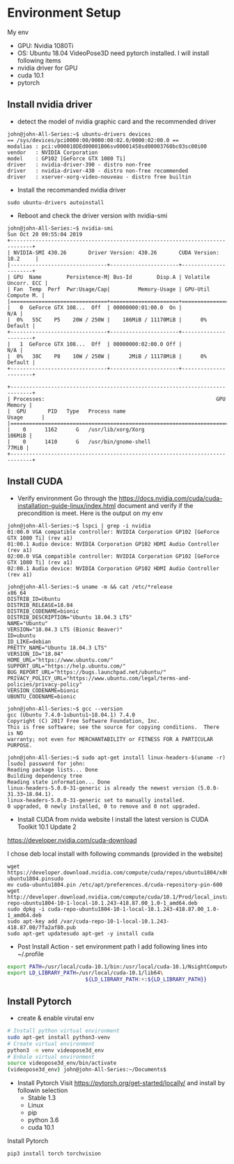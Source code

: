 # Environment Setup
My env
- GPU: Nvidia 1080Ti
- OS: Ubuntu 18.04
VideoPose3D need pytorch installed. I will install following items
- nvidia driver for GPU
- cuda 10.1
- pytorch

## Install nvidia driver
- detect the model of nvidia graphic card and the recommended driver
```
john@john-All-Series:~$ ubuntu-drivers devices
== /sys/devices/pci0000:00/0000:00:02.0/0000:02:00.0 ==
modalias : pci:v000010DEd00001B06sv00001458sd00003760bc03sc00i00
vendor   : NVIDIA Corporation
model    : GP102 [GeForce GTX 1080 Ti]
driver   : nvidia-driver-390 - distro non-free
driver   : nvidia-driver-430 - distro non-free recommended
driver   : xserver-xorg-video-nouveau - distro free builtin
```

- Install the recommanded nvidia driver
```
sudo ubuntu-drivers autoinstall
```

- Reboot and check the driver version with nvidia-smi
```
john@john-All-Series:~$ nvidia-smi
Sun Oct 20 09:55:04 2019       
+-----------------------------------------------------------------------------+
| NVIDIA-SMI 430.26       Driver Version: 430.26       CUDA Version: 10.2     |
|-------------------------------+----------------------+----------------------+
| GPU  Name        Persistence-M| Bus-Id        Disp.A | Volatile Uncorr. ECC |
| Fan  Temp  Perf  Pwr:Usage/Cap|         Memory-Usage | GPU-Util  Compute M. |
|===============================+======================+======================|
|   0  GeForce GTX 108...  Off  | 00000000:01:00.0  On |                  N/A |
|  0%   55C    P5    20W / 250W |    186MiB / 11170MiB |      0%      Default |
+-------------------------------+----------------------+----------------------+
|   1  GeForce GTX 108...  Off  | 00000000:02:00.0 Off |                  N/A |
|  0%   38C    P8    10W / 250W |      2MiB / 11178MiB |      0%      Default |
+-------------------------------+----------------------+----------------------+
                                                                               
+-----------------------------------------------------------------------------+
| Processes:                                                       GPU Memory |
|  GPU       PID   Type   Process name                             Usage      |
|=============================================================================|
|    0      1162      G   /usr/lib/xorg/Xorg                           106MiB |
|    0      1410      G   /usr/bin/gnome-shell                          77MiB |
+-----------------------------------------------------------------------------+

```

## Install CUDA
- Verify environment
Go through the https://docs.nvidia.com/cuda/cuda-installation-guide-linux/index.html document and verify if the precondition is meet.
Here is the output on my env
```
john@john-All-Series:~$ lspci | grep -i nvidia
01:00.0 VGA compatible controller: NVIDIA Corporation GP102 [GeForce GTX 1080 Ti] (rev a1)
01:00.1 Audio device: NVIDIA Corporation GP102 HDMI Audio Controller (rev a1)
02:00.0 VGA compatible controller: NVIDIA Corporation GP102 [GeForce GTX 1080 Ti] (rev a1)
02:00.1 Audio device: NVIDIA Corporation GP102 HDMI Audio Controller (rev a1)

john@john-All-Series:~$ uname -m && cat /etc/*release
x86_64
DISTRIB_ID=Ubuntu
DISTRIB_RELEASE=18.04
DISTRIB_CODENAME=bionic
DISTRIB_DESCRIPTION="Ubuntu 18.04.3 LTS"
NAME="Ubuntu"
VERSION="18.04.3 LTS (Bionic Beaver)"
ID=ubuntu
ID_LIKE=debian
PRETTY_NAME="Ubuntu 18.04.3 LTS"
VERSION_ID="18.04"
HOME_URL="https://www.ubuntu.com/"
SUPPORT_URL="https://help.ubuntu.com/"
BUG_REPORT_URL="https://bugs.launchpad.net/ubuntu/"
PRIVACY_POLICY_URL="https://www.ubuntu.com/legal/terms-and-policies/privacy-policy"
VERSION_CODENAME=bionic
UBUNTU_CODENAME=bionic

john@john-All-Series:~$ gcc --version
gcc (Ubuntu 7.4.0-1ubuntu1~18.04.1) 7.4.0
Copyright (C) 2017 Free Software Foundation, Inc.
This is free software; see the source for copying conditions.  There is NO
warranty; not even for MERCHANTABILITY or FITNESS FOR A PARTICULAR PURPOSE.

john@john-All-Series:~$ sudo apt-get install linux-headers-$(uname -r)
[sudo] password for john: 
Reading package lists... Done
Building dependency tree       
Reading state information... Done
linux-headers-5.0.0-31-generic is already the newest version (5.0.0-31.33~18.04.1).
linux-headers-5.0.0-31-generic set to manually installed.
0 upgraded, 0 newly installed, 0 to remove and 0 not upgraded.

```

- Install CUDA from nvida website
I install the latest version is CUDA Toolkit 10.1 Update 2 

https://developer.nvidia.com/cuda-download

I chose deb local install with following commands (provided in the website)

```
wget https://developer.download.nvidia.com/compute/cuda/repos/ubuntu1804/x86_64/cuda-ubuntu1804.pinsudo 
mv cuda-ubuntu1804.pin /etc/apt/preferences.d/cuda-repository-pin-600
wget http://developer.download.nvidia.com/compute/cuda/10.1/Prod/local_installers/cuda-repo-ubuntu1804-10-1-local-10.1.243-418.87.00_1.0-1_amd64.deb
sudo dpkg -i cuda-repo-ubuntu1804-10-1-local-10.1.243-418.87.00_1.0-1_amd64.deb
sudo apt-key add /var/cuda-repo-10-1-local-10.1.243-418.87.00/7fa2af80.pub
sudo apt-get updatesudo apt-get -y install cuda
```

- Post Install Action - set environment path
I add following lines into ~/.profile
```bash
export PATH=/usr/local/cuda-10.1/bin:/usr/local/cuda-10.1/NsightCompute-2019.1${PATH:+:${PATH}}
export LD_LIBRARY_PATH=/usr/local/cuda-10.1/lib64\
                         ${LD_LIBRARY_PATH:+:${LD_LIBRARY_PATH}}
```

## Install Pytorch
- create & enable virutal env
```bash
# Install python virtual environment
sudo apt-get install python3-venv
# Create virtual environment
python3 -m venv videopose3d_env
# Enbale virtual environment
source videopose3d_env/bin/activate
(videopose3d_env) john@john-All-Series:~/Documents$
```

- Install Pytorch
Visit https://pytorch.org/get-started/locally/ and install by followin selection
  - Stable 1.3
  - Linux
  - pip
  - python 3.6
  - cuda 10.1

Install Pytorch
```bash
pip3 install torch torchvision
```


